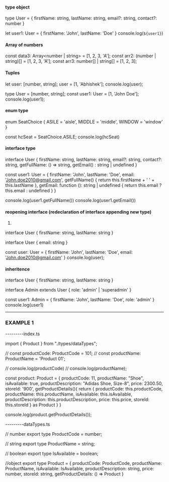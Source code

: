 ####                                  type object
 type User = {
     firstName: string,
     lastName: string,
     email?: string,
     contact?: number
 }

 let user1: User = {
     firstName: 'John',
     lastName: 'Doe'
 }
 console.log(`${user1}`)

####                                  Array of numbers
 const data3: Array<number | string> = [1, 2, 3, 'A'];
 const arr2: (number | string)[] = [1, 2, 3, 'A'];
 const arr3: number[] | string[] = [1, 2, 3];


####                                  Tuples
 let user: [number, string];
 user = [1, 'Abhishek'];
 console.log(user);

  type User = [number, string];
  const user1: User = [1, 'John Doe'];
  console.log(user1);


####                                  enum type
 enum SeatChoice {
     ASILE = 'aisle',
     MIDDLE = 'middle',
     WINDOW = 'window'
 }

 const hcSeat = SeatChoice.ASILE;
 console.log(hcSeat)

####                                  interface type
 interface User {
     firstName: string,
     lastName: string,
     email?: string,
     contact?: string,
     getFullName: () => string,
     getEmail() : string | undefined
 }

 const user1: User = {
     firstName: 'John',
     lastName: 'Doe',
     email: 'John.doe2010@gmail.com',
     getFullName() {
         return this.firstName + ' ' + this.lastName
     },
     getEmail: function (): string | undefined {
         return this.email ? this.email : undefined
     }
 }

 console.log(user1.getFullName())
 console.log(user1.getEmail())

####                                   reopening interface (redeclaration of interface appending new type) 

 1.
 interface User {
     firstName: string,
     lastName: string
 }

 interface User {
     email: string
 }

 const user: User = {
     firstName: 'John',
     lastName: 'Doe',
     email: 'John.doe2010@gmail.com'
 }
 console.log(user);

####                                   inheritence
 interface User {
     firstName: string,
     lastName: string
 }

 interface Admin extends User {
     role: 'admin' | 'superadmin'
 }

 const user1: Admin = {
     firstName: 'John',
     lastName: 'Doe',
     role: 'admin'
 }
 console.log(user1)
 
 ----
 
 ### EXAMPLE 1
 
---------index.ts

import { Product } from "./types/dataTypes";

// const productCode: ProductCode = 101;
// const productName: ProductName = 'Product 01';

// console.log(productCode)
// console.log(productName);

const product: Product = {
  productCode: 11,
  productName: "Shoe",
  isAvailable: true,
  productDescription: "Adidas Shoe, Size-8",
  price: 2300.50,
  storeId: '900',
  getProductDetails(){
    return {
      productCode: this.productCode, 
      productName: this.productName, 
      isAvailable: this.isAvailable, 
      productDescription: this.productDescription, 
      price: this.price, 
      storeId: this.storeId
    } as Product
  }
}

console.log(product.getProductDetails());

 ---------dataTypes.ts
 
 // number
export type ProductCode = number;

// string
export type ProductName = string;

// boolean
export type IsAvailable = boolean;

//object
export type Product = {
    productCode: ProductCode,
    productName: ProductName,
    isAvailable: IsAvailable,
    productDescription: string,
    price: number,
    storeId: string,
    getProductDetails: () => Product
}




 
